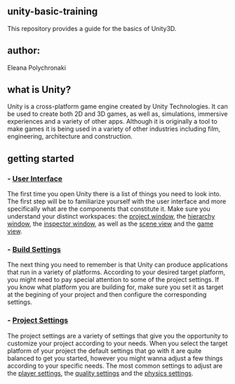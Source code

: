 ## unity-basic-training
This repository provides a guide for the basics of Unity3D.

## author:
Eleana Polychronaki

## what is Unity?
Unity is a cross-platform game engine created by Unity Technologies. It can be used to create both 2D and 3D games, as well as, simulations, immersive experiences and a variety of other apps. Although it is originally a tool to make games it is being used in a variety of other industries including film, engineering, architecture and construction.

## getting started
### - [User Interface](https://docs.unity3d.com/Manual/UsingTheEditor.html)

The first time you open Unity there is a list of things you need to look into. The first step will be to familiarize yourself with the user interface and more specifically what are the components that constitute it. Make sure you understand your distinct workspaces: the [project window](https://docs.unity3d.com/Manual/ProjectView.html), the [hierarchy window](https://docs.unity3d.com/Manual/Hierarchy.html), the [inspector window](https://docs.unity3d.com/Manual/UsingTheInspector.html), as well as the [scene view](https://docs.unity3d.com/Manual/UsingTheSceneView.html) and the [game view](https://docs.unity3d.com/Manual/GameView.html). 

### - [Build Settings](https://docs.unity3d.com/Manual/BuildSettings.html)

The next thing you need to remember is that Unity can produce applications that run in a variety of platforms. According to your desired target platform, you might need to pay special attention to some of the project settings. If you know what platform you are building for, make sure you set it as target at the begining of your project and then configure the corresponding settings.

### - [Project Settings](https://docs.unity3d.com/Manual/comp-ManagerGroup.html)

The project settings are a variety of settings that give you the opportunity to customize your project according to your needs. When you select the target platform of your project the default settings that go with it are quite balanced to get you started, however you might wanna adjust a few things according to your specific needs. The most common settings to adjust are the [player settings](https://docs.unity3d.com/Manual/class-PlayerSettings.html), the [quality settings](https://docs.unity3d.com/Manual/class-QualitySettings.html) and the [physics settings](https://docs.unity3d.com/Manual/class-PhysicsManager.html).

